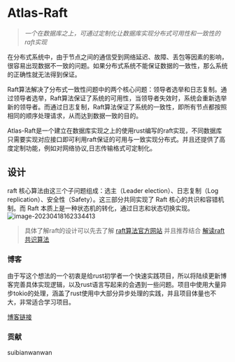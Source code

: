 # Atlas-Raft
> *一个在数据库之上，可通过定制化让数据库实现分布式可用性和一致性的raft实现*

在分布式系统中，由于节点之间的通信受到网络延迟、故障、丢包等因素的影响，很容易出现数据不一致的问题。如果分布式系统不能保证数据的一致性，那么系统的正确性就无法得到保证。

Raft算法解决了分布式一致性问题中的两个核心问题：领导者选举和日志复制。通过领导者选举，Raft算法保证了系统的可用性，当领导者失效时，系统会重新选举新的领导者。而通过日志复制，Raft算法保证了系统的一致性，即所有节点都按照相同的顺序处理请求，从而达到数据一致的目的。

Atlas-Raft是一个建立在数据库实现之上的使用rust编写的raft实现，不同数据库只需要实现对应接口即可利用raft保证的可用与一致实现分布式。并且还提供了高度定制功能，例如对网络协议,日志传输格式可定制化。

## 设计
raft 核心算法由这三个子问题组成：选主（Leader election）、日志复制（Log replication）、安全性（Safety）。这三部分共同实现了 Raft 核心的共识和容错机制。而 Raft 本质上是一种状态机的转化，通过日志和状态切换实现。
![image-20230418162334413](https://suibianwanwan.oss-cn-hangzhou.aliyuncs.com/raft.png)
> 具体了解raft的设计可以先去了解 [raft算法官方网站](https://raft.github.io/)  并且推荐结合 [解读raft共识算法](https://www.bilibili.com/video/BV1pr4y1b7H5)

### 博客
由于写这个想法的一个初衷是给rust初学者一个快速实践项目，所以将陆续更新博客完善具体实现逻辑，以及rust语言写起来的会遇到一些问题。项目中使用大量异步tokio的处理，涵盖了rust使用中大部分异步处理的实践，并且项目体量也不大，非常适合学习项目。

[博客链接](http://121.4.54.141:8090/)

### 贡献
suibianwanwan
